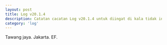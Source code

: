 ```yaml
---
layout: post
title: Log v20.1.4
description: Catatan cacatan Log v20.1.4 untuk diingat di kala tidak ingat sekaligus sengaja tidak ingat agar kembali mengingat.
category: 'log'
---
```


Tawang jaya.
Jakarta.
EF.
